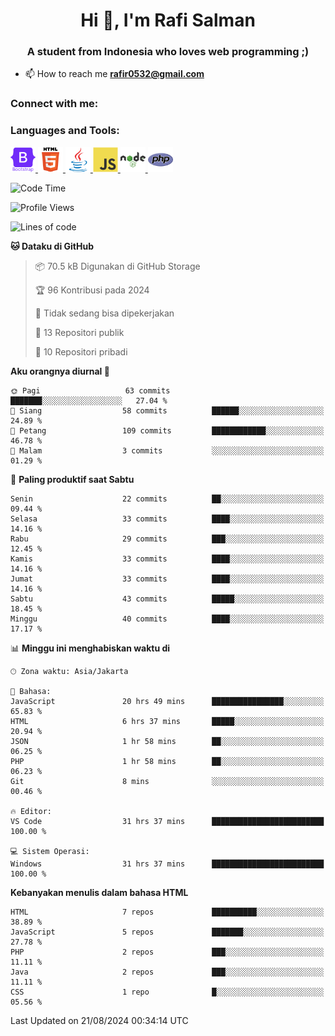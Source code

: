<h1 align="center">Hi 👋, I'm Rafi Salman</h1>
<h3 align="center">A student from Indonesia who loves web programming ;)</h3>

- 📫 How to reach me **rafir0532@gmail.com**

<h3 align="left">Connect with me:</h3>
<p align="left">
</p>

<h3 align="left">Languages and Tools:</h3>
<p align="left"> <a href="https://getbootstrap.com" target="_blank" rel="noreferrer"> <img src="https://raw.githubusercontent.com/devicons/devicon/master/icons/bootstrap/bootstrap-plain-wordmark.svg" alt="bootstrap" width="40" height="40"/> </a> <a href="https://www.w3.org/html/" target="_blank" rel="noreferrer"> <img src="https://raw.githubusercontent.com/devicons/devicon/master/icons/html5/html5-original-wordmark.svg" alt="html5" width="40" height="40"/> </a> <a href="https://www.java.com" target="_blank" rel="noreferrer"> <img src="https://raw.githubusercontent.com/devicons/devicon/master/icons/java/java-original.svg" alt="java" width="40" height="40"/> </a> <a href="https://developer.mozilla.org/en-US/docs/Web/JavaScript" target="_blank" rel="noreferrer"> <img src="https://raw.githubusercontent.com/devicons/devicon/master/icons/javascript/javascript-original.svg" alt="javascript" width="40" height="40"/> </a> <a href="https://nodejs.org" target="_blank" rel="noreferrer"> <img src="https://raw.githubusercontent.com/devicons/devicon/master/icons/nodejs/nodejs-original-wordmark.svg" alt="nodejs" width="40" height="40"/> </a> <a href="https://www.php.net" target="_blank" rel="noreferrer"> <img src="https://raw.githubusercontent.com/devicons/devicon/master/icons/php/php-original.svg" alt="php" width="40" height="40"/> </a> </p>

<!--START_SECTION:waka-->
![Code Time](http://img.shields.io/badge/Code%20Time-42%20hrs%2036%20mins-blue)

![Profile Views](http://img.shields.io/badge/Profil%20dilihat-24-blue)

![Lines of code](https://img.shields.io/badge/Sejak%20Hello%20World%20aku%20telah%20menulis-465.6%20thousand%20baris%20kode-blue)

**🐱 Dataku di GitHub** 

> 📦 70.5 kB Digunakan di GitHub Storage 
 > 
> 🏆 96 Kontribusi pada 2024
 > 
> 🚫 Tidak sedang bisa dipekerjakan
 > 
> 📜 13 Repositori publik 
 > 
> 🔑 10 Repositori pribadi 
 > 
**Aku orangnya diurnal 🐤** 

```text
🌞 Pagi                   63 commits          ███████░░░░░░░░░░░░░░░░░░   27.04 % 
🌆 Siang                  58 commits          ██████░░░░░░░░░░░░░░░░░░░   24.89 % 
🌃 Petang                 109 commits         ████████████░░░░░░░░░░░░░   46.78 % 
🌙 Malam                  3 commits           ░░░░░░░░░░░░░░░░░░░░░░░░░   01.29 % 
```
📅 **Paling produktif saat Sabtu** 

```text
Senin                    22 commits          ██░░░░░░░░░░░░░░░░░░░░░░░   09.44 % 
Selasa                   33 commits          ████░░░░░░░░░░░░░░░░░░░░░   14.16 % 
Rabu                     29 commits          ███░░░░░░░░░░░░░░░░░░░░░░   12.45 % 
Kamis                    33 commits          ████░░░░░░░░░░░░░░░░░░░░░   14.16 % 
Jumat                    33 commits          ████░░░░░░░░░░░░░░░░░░░░░   14.16 % 
Sabtu                    43 commits          █████░░░░░░░░░░░░░░░░░░░░   18.45 % 
Minggu                   40 commits          ████░░░░░░░░░░░░░░░░░░░░░   17.17 % 
```


📊 **Minggu ini menghabiskan waktu di** 

```text
🕑︎ Zona waktu: Asia/Jakarta

💬 Bahasa: 
JavaScript               20 hrs 49 mins      ████████████████░░░░░░░░░   65.83 % 
HTML                     6 hrs 37 mins       █████░░░░░░░░░░░░░░░░░░░░   20.94 % 
JSON                     1 hr 58 mins        ██░░░░░░░░░░░░░░░░░░░░░░░   06.25 % 
PHP                      1 hr 58 mins        ██░░░░░░░░░░░░░░░░░░░░░░░   06.23 % 
Git                      8 mins              ░░░░░░░░░░░░░░░░░░░░░░░░░   00.46 % 

🔥 Editor: 
VS Code                  31 hrs 37 mins      █████████████████████████   100.00 % 

💻 Sistem Operasi: 
Windows                  31 hrs 37 mins      █████████████████████████   100.00 % 
```

**Kebanyakan menulis dalam bahasa HTML** 

```text
HTML                     7 repos             ██████████░░░░░░░░░░░░░░░   38.89 % 
JavaScript               5 repos             ███████░░░░░░░░░░░░░░░░░░   27.78 % 
PHP                      2 repos             ███░░░░░░░░░░░░░░░░░░░░░░   11.11 % 
Java                     2 repos             ███░░░░░░░░░░░░░░░░░░░░░░   11.11 % 
CSS                      1 repo              █░░░░░░░░░░░░░░░░░░░░░░░░   05.56 % 
```




 Last Updated on 21/08/2024 00:34:14 UTC
<!--END_SECTION:waka-->
